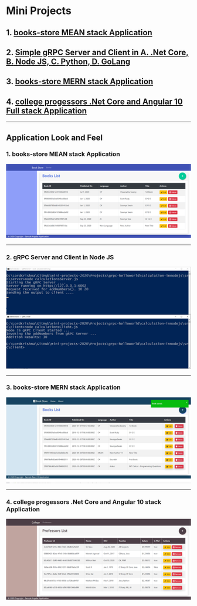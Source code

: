 # Mini Projects

## 1. [books-store MEAN stack Application](https://github.com/vishipayyallore/mini-projects-2020/tree/master/Projects/books-store)

## 2. [Simple gRPC Server and Client in **A.** .Net Core, **B.** Node JS, **C.** Python, **D.** GoLang](https://github.com/vishipayyallore/mini-projects-2020/tree/master/Projects/grpc-helloworld)

## 3. [books-store MERN stack Application](https://github.com/vishipayyallore/mini-projects-2020/tree/master/Projects/book-store-mern)

## 4. [college progessors .Net Core and Angular 10 Full stack Application](https://github.com/vishipayyallore/mini-projects-2020/tree/master/Projects/fullstack-.netcore-angular)

*************************************************************************************************************************************

## Application Look and Feel

### 1. books-store **MEAN** stack Application

![Web APP List View|150x150](./Projects/books-store/Documentation/Images/BooksList.PNG)

*************************************************************************************************************************************

### 2. gRPC Server and Client in **Node JS**

![Node JS Output|150x150](./Projects/grpc-helloworld/Documentation/Images/gRPC_In_NodeJS.PNG)

*************************************************************************************************************************************

### 3. books-store **MERN** stack Application

![Web APP List View|150x150](./Projects/book-store-mern/Documentation/Images/ListBooks.PNG)

*************************************************************************************************************************************

### 4. college progessors **.Net Core and Angular 10** stack Application

![Web APP List View|150x150](./Projects/fullstack-.netcore-angular/Documentation/Images/AppListView.PNG)
